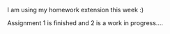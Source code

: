 I am using my homework extension this week :)

Assignment 1 is finished and 2 is a work in progress....
